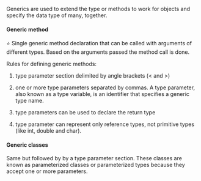 Generics are used to extend the type or methods to work for objects and specify the data type of many, together.

#### Generic method

:star: Single generic method declaration that can be called with arguments of different types. Based on the arguments passed the method call is done.

Rules for defining generic methods:
1.  type parameter section delimited by angle brackets (< and >)

2.  one or more type parameters separated by commas. A type parameter, also known as a type variable, is an identifier that specifies a generic type name.
3.  type parameters can be used to declare the return type
4.  type parameter can represent only reference types, not primitive types (like int, double and char).

#### Generic classes
Same but followed by by a type parameter section. These classes are known as parameterized classes or parameterized types because they accept one or more parameters.
